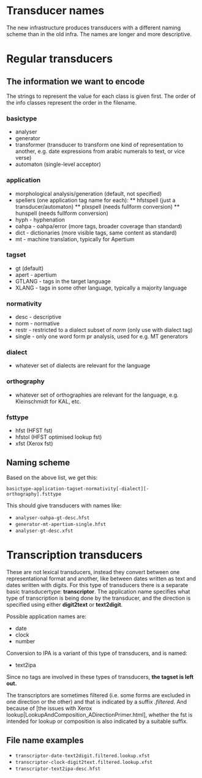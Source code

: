 # Transducer names

The new infrastructure produces transducers with a different naming scheme than in the old infra. The names are longer and more descriptive.


# Regular transducers


## The information we want to encode


The strings to represent the value for each class is given first. The order
of the info classes represent the order in the filename.


### basictype
* analyser
* generator
* transformer (transducer to transform one kind of representation to another,
  e.g. date expressions from arabic numerals to text, or vice verse)
* automaton (single-level acceptor)


### application
* morphological analysis/generation (default, not specified)
* spellers (one application tag name for each):
** hfstspell (just a transducer/automaton)
** plxspell (needs fullform conversion)
** hunspell (needs fullform conversion)
* hyph - hyphenation
* oahpa - oahpa/error (more tags, broader coverage than standard)
* dict - dictionaries (more visible tags, same content as standard)
* mt - machine translation, typically for Apertium


### tagset
* gt (default)
* apert - apertium
* GTLANG - tags in the target language
* XLANG - tags in some other language, typically a majority language


### normativity
* desc - descriptive
* norm - normative
* restr - restricted to a dialect subset of *norm* (only use with dialect tag)
* single - only one word form pr analysis, used for e.g. MT generators


### dialect
* whatever set of dialects are relevant for the language


### orthography
* whatever set of orthographies are relevant for the language, e.g.
Kleinschmidt for KAL, etc.


### fsttype
* hfst (HFST fst)
* hfstol (HFST optimised lookup fst)
* xfst (Xerox fst)


## Naming scheme


Based on the above list, we get this:


```
basictype-application-tagset-normativity[-dialect][-orthography].fsttype
```


This should give transducers with names like:


* `analyser-oahpa-gt-desc.hfst`
* `generator-mt-apertium-single.hfst`
* `analyser-gt-desc.xfst`


# Transcription transducers


These are not lexical transducers, instead they convert between one
representational format and another, like between dates written as text and
dates written with digits. For this type of transducers there is a separate
basic transducertype: **transcriptor**. The application name specifies what
type of transcription is being done by the transducer, and the direction is
specified using either **digit2text** or **text2digit**.


Possible application names are:


* date
* clock
* number


Conversion to IPA is a variant of this type of transducers, and is named:


* text2ipa


Since no tags are involved in these types of transducers,
**the tagset is left out.**


The transcriptors are sometimes filtered (i.e. some forms are excluded in
one direction or the other) and that is indicated by a suffix *.filtered*.
And because of [the issues with Xerox
lookup|LookupAndComposition_ADirectionPrimer.html], whether the fst is
intended for lookup or composition is also indicated by a suitable suffix.


## File name examples


* `transcriptor-date-text2digit.filtered.lookup.xfst`
* `transcriptor-clock-digit2text.filtered.lookup.xfst`
* `transcriptor-text2ipa-desc.hfst`
